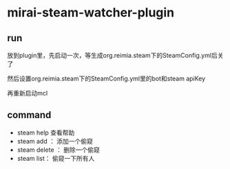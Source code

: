 # mirai-steam-watcher-plugin

## run

放到plugin里，先启动一次，等生成org.reimia.steam下的SteamConfig.yml后关了

然后设置org.reimia.steam下的SteamConfig.yml里的bot和steam apiKey

再重新启动mcl

## command

- steam help 查看帮助
- steam add <steamId>： 添加一个偷窥
- steam delete <steamId>： 删除一个偷窥
- steam list： 偷窥一下所有人
